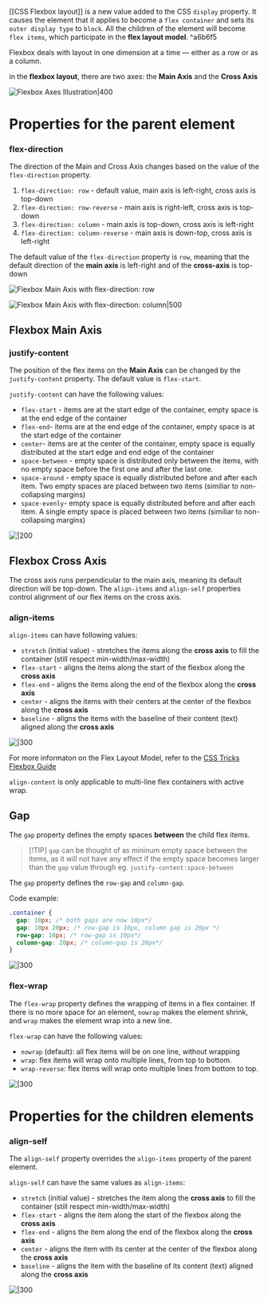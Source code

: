 [[CSS Flexbox layout]] is a new value added to the CSS ``display`` property.
It causes the element that it applies to become a ``flex container`` and sets its ``outer display type`` to ``block``. All the children of the element will become ``flex items``, which participate in the **flex layout model**. ^a6b6f5

Flexbox deals with layout in one dimension at a time — either as a row or as a column.

in the **flexbox layout**, there are two axes: the **Main Axis** and the **Cross Axis**

![Flexbox Axes Illustration|400](flexbox-axes2.jpg)

# Properties for the parent element

### flex-direction

The direction of the Main and Cross Axis changes based on the value of the ``flex-direction`` property.
1.  ``flex-direction: row`` - default value, main axis is left-right, cross axis is top-down
2.  ``flex-direction: row-reverse`` - main axis is right-left, cross axis is top-down
1.  ``flex-direction: column`` - main axis is top-down, cross axis is left-right
2.  ``flex-direction: column-reverse`` - main axis is down-top, cross axis is left-right

The default value of the ``flex-direction`` property is ``row``, meaning that the default direction of the **main axis** is left-right and of the **cross-axis** is top-down

![Flexbox Main Axis with flex-direction: row](flexbox_main-axis_row.png)

![Flexbox Main Axis with flex-direction: column|500](flexbox_main-axis_column.png)

## Flexbox Main Axis

### justify-content

The position of the flex items on the **Main Axis** can be changed by the ``justify-content`` property.
The default value is ``flex-start``.

``justify-content`` can have the following values:

* `flex-start` -  items are at the start edge of the container, empty space is at the end edge of the container
* `flex-end`- items are at the end edge of the container, empty space is at the start edge of the container
* `center`- items are at the center of the container, empty space is equally distributed at the start edge and end edge of the container
*  `space-between` - empty space is distributed only between the items, with no empty space before the first one and after the last one.
* `space-around` - empty space is equally distributed before and after each item. Two empty spaces are placed between two items (similiar to non-collapsing margins)
* `space-evenly`-  empty space is equally distributed before and after each item. A single empty space is placed between two items (similiar to non-collapsing margins)

![|200](css_flexbox_justify-content.png)

## Flexbox Cross Axis

The cross axis runs perpendicular to the main axis, meaning its default direction will be top-down.
The `align-items` and `align-self` properties control alignment of our flex items on the cross axis.

### align-items

``align-items`` can have following values:

*   `stretch` (initial value) - stretches the items along the **cross axis** to fill the container (still respect min-width/max-width)
*   `flex-start` - aligns the items along the start of the flexbox along the **cross axis**
*   `flex-end` - aligns the items along the end of the flexbox along the **cross axis**
*   `center` - aligns the items with their centers at the center of the flexbox along the **cross axis**
*   `baseline` - aligns the items with the baseline of their content (text) aligned along the **cross axis**

![|300](css_flex_align-items.svg)

For more informaton on the Flex Layout Model, refer to the [CSS Tricks Flexbox Guide](https://css-tricks.com/snippets/css/a-guide-to-flexbox/)

``align-content`` is only applicable to multi-line flex containers with active wrap.

## Gap

The ``gap`` property defines the empty spaces **between** the child flex items.

>[!TIP] ``gap`` can be thought of as mininum empty space between the items, as it will not have any effect if the empty space becomes  larger than the ``gap`` value through eg. ``justify-content:space-between``

The ``gap`` property defines the ``row-gap`` and ``column-gap``.

Code example:
```css
.container {
  gap: 10px; /* both gaps are now 10px*/
  gap: 10px 20px; /* row-gap is 10px, column gap is 20px */
  row-gap: 10px; /* row-gap is 10px*/
  column-gap: 20px; /* column-gap is 20px*/
}
```

![|300](css_flex_gap.svg)

### flex-wrap

The ``flex-wrap`` property defines the wrapping of items in a flex container. If there is no more space for an element, `nowrap` makes the element shrink, and `wrap` makes the element wrap into a new line.

``flex-wrap`` can have the following values:
*   `nowrap` (default): all flex items will be on one line, without wrapping
*   `wrap`: flex items will wrap onto multiple lines, from top to bottom.
*  `wrap-reverse`: flex items will wrap onto multiple lines from bottom to top.

![|300](css_flex-wrap.svg)

# Properties for the children elements

### align-self

The `align-self` property overrides the `align-items` property of the parent element. 

`align-self` can have the same values as `align-items`:
*   `stretch` (initial value) - stretches the item along the **cross axis** to fill the container (still respect min-width/max-width)
*   `flex-start` - aligns the item along the start of the flexbox along the **cross axis**
*   `flex-end` - aligns the item along the end of the flexbox along the **cross axis**
*   `center` - aligns the item with its center at the center of the flexbox along the **cross axis**
*   `baseline` - aligns the item with the baseline of its content (text) aligned along the **cross axis**

![|300](css_flex_align-self.svg)
